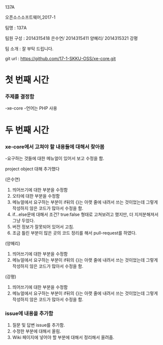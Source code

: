 
137A

오픈소스소프트웨어,2017-1


팀명 : 137A


팀원 구성 : 2014315418 은수연/ 2014315411 양혜리/ 2014315321 강평


팀 소개 : 잘 부탁 드립니다.

git url : https://github.com/17-1-SKKU-OSS/xe-core.git


# 첫 번째 시간
### 주제를 결정함
-xe-core
-언어는 PHP 사용
# 두 번째 시간
### xe-core에서 고쳐야 할 내용들에 대해서 찾아봄
-요구하는 것들에 대한 메뉴얼이 있어서 보고 수정을 함.

project object 대해 추가했다   

(은수연)
1. 띄어쓰기에 대한 부분을 수정함
2. 오타에 대한 부분을 수정함
3. 메뉴얼에서 요구하는 부분이 if뒤의 {}는 아랫 줄에 내려서 쓰는 것이었는데 그렇게 작성하지 않은 코드가 많아서 수정을 함.
4. if...else문에 대해서 조건? true:false 형태로 고쳐보려고 했지만, 더 지저분해져서 그냥 두었다.
5. 버전 정보가 잘못되어 있어서 고침.
6. 조금 틀린 부분이 많은 곳의 코드 정리를 해서 pull-request를 하였다.

(양혜리)
1. 띄어쓰기에 대한 부분을 수정함
2. 메뉴얼에서 요구하는 부분이 if뒤의 {}는 아랫 줄에 내려서 쓰는 것이었는데 그렇게 작성하지 않은 코드가 많아서 수정을 함.

(강평)
1. 띄어쓰기에 대한 부분을 수정함
2. 메뉴얼에서 요구하는 부분이 if뒤의 {}는 아랫 줄에 내려서 쓰는 것이었는데 그렇게 작성하지 않은 코드가 많아서 수정을 함.

### issue에 내용을 추가함
1. 질문 및 답변 issue를 추가함.
2. 수정한 부분에 대해서 올림.
3. Wiki 페이지에 넣어야 할 부분에 대해서 정리해서 올려줌.
